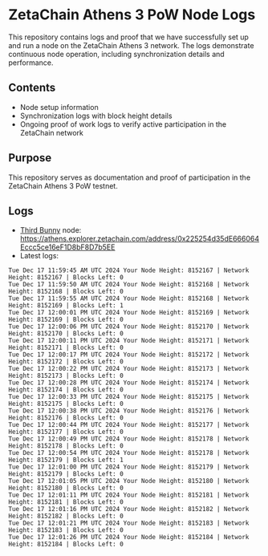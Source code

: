 # ZetaChain Athens 3 PoW Node Logs
This repository contains logs and proof that we have successfully set up and run a node on the ZetaChain Athens 3 network. The logs demonstrate continuous node operation, including synchronization details and performance.

## Contents
- Node setup information
- Synchronization logs with block height details
- Ongoing proof of work logs to verify active participation in the ZetaChain network

## Purpose
This repository serves as documentation and proof of participation in the ZetaChain Athens 3 PoW testnet.

## Logs

- [Third Bunny](https://thirdbunny.xyz/) node: https://athens.explorer.zetachain.com/address/0x225254d35dE666064Eccc5ce16eF1D8bF8D7b5EE
- Latest logs:
```
Tue Dec 17 11:59:45 AM UTC 2024 Your Node Height: 8152167 | Network Height: 8152167 | Blocks Left: 0
Tue Dec 17 11:59:50 AM UTC 2024 Your Node Height: 8152168 | Network Height: 8152168 | Blocks Left: 0
Tue Dec 17 11:59:55 AM UTC 2024 Your Node Height: 8152168 | Network Height: 8152169 | Blocks Left: 1
Tue Dec 17 12:00:01 PM UTC 2024 Your Node Height: 8152169 | Network Height: 8152169 | Blocks Left: 0
Tue Dec 17 12:00:06 PM UTC 2024 Your Node Height: 8152170 | Network Height: 8152170 | Blocks Left: 0
Tue Dec 17 12:00:11 PM UTC 2024 Your Node Height: 8152171 | Network Height: 8152171 | Blocks Left: 0
Tue Dec 17 12:00:17 PM UTC 2024 Your Node Height: 8152172 | Network Height: 8152172 | Blocks Left: 0
Tue Dec 17 12:00:22 PM UTC 2024 Your Node Height: 8152173 | Network Height: 8152173 | Blocks Left: 0
Tue Dec 17 12:00:28 PM UTC 2024 Your Node Height: 8152174 | Network Height: 8152174 | Blocks Left: 0
Tue Dec 17 12:00:33 PM UTC 2024 Your Node Height: 8152175 | Network Height: 8152175 | Blocks Left: 0
Tue Dec 17 12:00:38 PM UTC 2024 Your Node Height: 8152176 | Network Height: 8152176 | Blocks Left: 0
Tue Dec 17 12:00:44 PM UTC 2024 Your Node Height: 8152177 | Network Height: 8152177 | Blocks Left: 0
Tue Dec 17 12:00:49 PM UTC 2024 Your Node Height: 8152178 | Network Height: 8152178 | Blocks Left: 0
Tue Dec 17 12:00:54 PM UTC 2024 Your Node Height: 8152178 | Network Height: 8152179 | Blocks Left: 1
Tue Dec 17 12:01:00 PM UTC 2024 Your Node Height: 8152179 | Network Height: 8152179 | Blocks Left: 0
Tue Dec 17 12:01:05 PM UTC 2024 Your Node Height: 8152180 | Network Height: 8152180 | Blocks Left: 0
Tue Dec 17 12:01:11 PM UTC 2024 Your Node Height: 8152181 | Network Height: 8152181 | Blocks Left: 0
Tue Dec 17 12:01:16 PM UTC 2024 Your Node Height: 8152182 | Network Height: 8152182 | Blocks Left: 0
Tue Dec 17 12:01:21 PM UTC 2024 Your Node Height: 8152183 | Network Height: 8152183 | Blocks Left: 0
Tue Dec 17 12:01:26 PM UTC 2024 Your Node Height: 8152184 | Network Height: 8152184 | Blocks Left: 0
```
